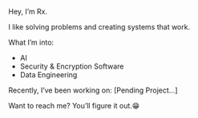 Hey, I’m Rx.

I like solving problems and creating systems that work.

What I’m into:
- AI
- Security & Encryption Software
- Data Engineering

Recently, I’ve been working on:
[Pending Project...]

Want to reach me? You’ll figure it out.😁

